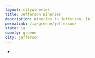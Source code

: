 ```yaml
---
layout: citywineries
title: Jefferson Wineries
description: Wineries in Jefferson, IA
permalink: /ia/greene/jefferson/
state: ia
county: greene
city: jefferson
---
```

-
